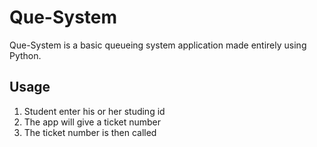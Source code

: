 # Que-System

Que-System is a basic queueing system application made entirely using Python.

## Usage

1. Student enter his or her studing id
2. The app will give a ticket number
3. The ticket number is then called
